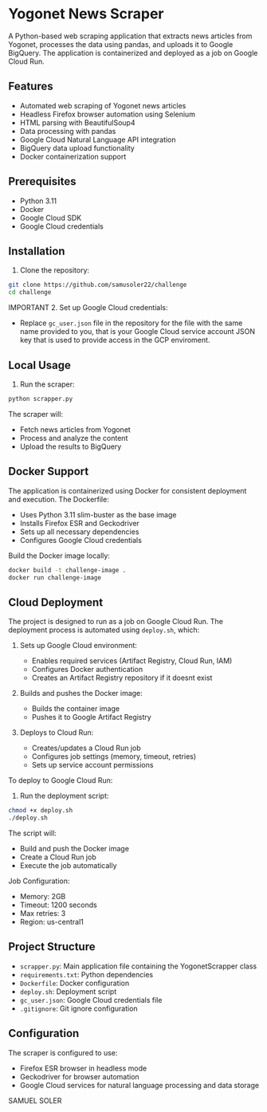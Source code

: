 # Yogonet News Scraper

A Python-based web scraping application that extracts news articles from Yogonet, processes the data using pandas, and uploads it to Google BigQuery. The application is containerized and deployed as a job on Google Cloud Run.

## Features

- Automated web scraping of Yogonet news articles
- Headless Firefox browser automation using Selenium
- HTML parsing with BeautifulSoup4
- Data processing with pandas
- Google Cloud Natural Language API integration
- BigQuery data upload functionality
- Docker containerization support

## Prerequisites

- Python 3.11
- Docker
- Google Cloud SDK
- Google Cloud credentials

## Installation

1. Clone the repository:
```bash
git clone https://github.com/samusoler22/challenge
cd challenge
```

IMPORTANT
2. Set up Google Cloud credentials:
- Replace `gc_user.json` file in the repository for the file with the same name provided to you,
  that is your Google Cloud service account JSON key that is used to provide access in the GCP enviroment.

## Local Usage

1. Run the scraper:
```bash
python scrapper.py
```

The scraper will:
- Fetch news articles from Yogonet
- Process and analyze the content
- Upload the results to BigQuery

## Docker Support

The application is containerized using Docker for consistent deployment and execution. The Dockerfile:
- Uses Python 3.11 slim-buster as the base image
- Installs Firefox ESR and Geckodriver
- Sets up all necessary dependencies
- Configures Google Cloud credentials

Build the Docker image locally:
```bash
docker build -t challenge-image .
docker run challenge-image
```

## Cloud Deployment

The project is designed to run as a job on Google Cloud Run. The deployment process is automated using `deploy.sh`, which:

1. Sets up Google Cloud environment:
   - Enables required services (Artifact Registry, Cloud Run, IAM)
   - Configures Docker authentication
   - Creates an Artifact Registry repository if it doesnt exist

2. Builds and pushes the Docker image:
   - Builds the container image
   - Pushes it to Google Artifact Registry

3. Deploys to Cloud Run:
   - Creates/updates a Cloud Run job
   - Configures job settings (memory, timeout, retries)
   - Sets up service account permissions

To deploy to Google Cloud Run:

1. Run the deployment script:
```bash
chmod +x deploy.sh
./deploy.sh
```

The script will:
- Build and push the Docker image
- Create a Cloud Run job
- Execute the job automatically

Job Configuration:
- Memory: 2GB
- Timeout: 1200 seconds
- Max retries: 3
- Region: us-central1

## Project Structure

- `scrapper.py`: Main application file containing the YogonetScrapper class
- `requirements.txt`: Python dependencies
- `Dockerfile`: Docker configuration
- `deploy.sh`: Deployment script
- `gc_user.json`: Google Cloud credentials file
- `.gitignore`: Git ignore configuration

## Configuration

The scraper is configured to use:
- Firefox ESR browser in headless mode
- Geckodriver for browser automation
- Google Cloud services for natural language processing and data storage 

SAMUEL SOLER 
